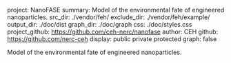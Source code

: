 project:        NanoFASE
summary:        Model of the environmental fate of engineered nanoparticles.
src_dir:        ./vendor/feh/
exclude_dir:    ./vendor/feh/example/
output_dir:     ./doc/dist
graph_dir:      ./doc/graph
css:            ./doc/styles.css
project_github: https://github.com/ceh-nerc/nanofase
author:         CEH
github:         https://github.com/nerc-ceh
display:        public
                private
                protected
graph:          false


Model of the environmental fate of engineered nanoparticles.